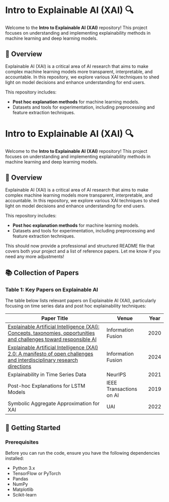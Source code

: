 
# Intro to Explainable AI (XAI) 🔍

Welcome to the **Intro to Explainable AI (XAI)** repository! This project focuses on understanding and implementing explainability methods in machine learning and deep learning models.
## 📖 Overview

Explainable AI (XAI) is a critical area of AI research that aims to make complex machine learning models more transparent, interpretable, and accountable. In this repository, we explore various XAI techniques to shed light on model decisions and enhance understanding for end users.

This repository includes:
- **Post hoc explanation methods** for machine learning models.
- Datasets and tools for experimentation, including preprocessing and feature extraction techniques.


# Intro to Explainable AI (XAI) 🔍

Welcome to the **Intro to Explainable AI (XAI)** repository! This project focuses on understanding and implementing explainability methods in machine learning and deep learning models.
## 📖 Overview

Explainable AI (XAI) is a critical area of AI research that aims to make complex machine learning models more transparent, interpretable, and accountable. In this repository, we explore various XAI techniques to shed light on model decisions and enhance understanding for end users.

This repository includes:
- **Post hoc explanation methods** for machine learning models.
- Datasets and tools for experimentation, including preprocessing and feature extraction techniques.


This should now provide a professional and structured README file that covers both your project and a list of reference papers. Let me know if you need any more adjustments!

## 📚 Collection of Papers
### Table 1: Key Papers on Explainable AI

The table below lists relevant papers on Explainable AI (XAI), particularly focusing on time series data and post hoc explainability techniques:

| Paper Title                               | Venue                     | Year |
| ----------------------------------------- | -------------------------- | ---- |
|[ Explainable Artificial Intelligence (XAI): Concepts, taxonomies, opportunities and challenges toward responsible AI](https://www.sciencedirect.com/science/article/abs/pii/S1566253519308103)      | Information Fusion| 2020 |
| [Explainable Artificial Intelligence (XAI) 2.0: A manifesto of open challenges and interdisciplinary research directions](https://www.sciencedirect.com/science/article/pii/S1566253524000794)  | Information Fusion   | 2024|
| Explainability in Time Series Data         | NeurIPS                    | 2021 |
| Post-hoc Explanations for LSTM Models      | IEEE Transactions on AI    | 2019 |
| Symbolic Aggregate Approximation for XAI   | UAI                        | 2022 |

## 🚀 Getting Started

### Prerequisites

Before you can run the code, ensure you have the following dependencies installed:

- Python 3.x
- TensorFlow or PyTorch
- Pandas
- NumPy
- Matplotlib
- Scikit-learn



